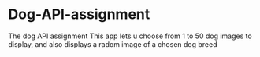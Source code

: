 # Dog-API-assignment
The dog API assignment
This app lets u choose from 1 to 50 dog images to display, and also displays a radom image of a chosen dog breed
